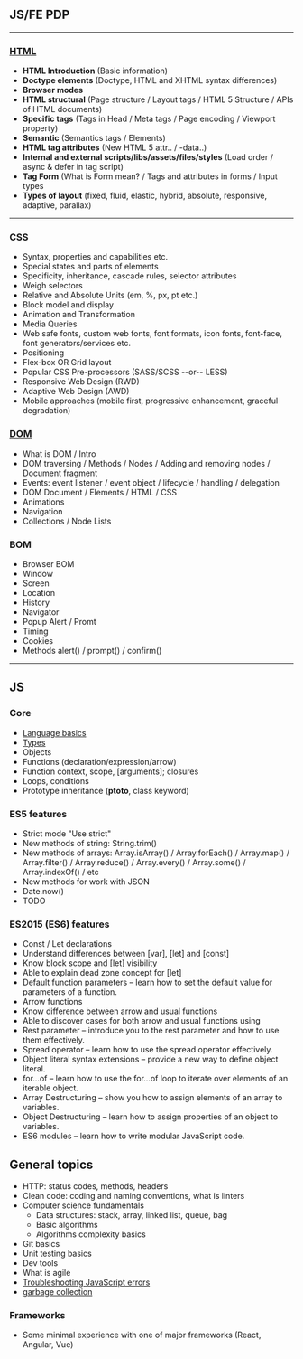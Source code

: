 ## JS/FE PDP

---

### **[HTML](./HTML/README.md)**

- **HTML Introduction** (Basic information)
- **Doctype elements** (Doctype, HTML and XHTML syntax differences)
- **Browser modes**
- **HTML structural** (Page structure / Layout tags / HTML 5 Structure / APIs of HTML documents)
- **Specific tags** (Tags in Head / Meta tags / Page encoding / Viewport property)
- **Semantic** (Semantics tags / Elements)
- **HTML tag attributes** (New HTML 5 attr.. / -data..)
- **Internal and external scripts/libs/assets/files/styles** (Load order / async & defer in tag script)
- **Tag Form** (What is Form mean? / Tags and attributes in forms / Input types
- **Types of layout** (fixed, fluid, elastic, hybrid, absolute, responsive, adaptive, parallax)

---

### CSS

- Syntax, properties and capabilities etc.
- Special states and parts of elements
- Specificity, inheritance, cascade rules, selector attributes
- Weigh selectors
- Relative and Absolute Units (em, %, px, pt etc.)
- Block model and display
- Animation and Transformation
- Media Queries
- Web safe fonts, custom web fonts, font formats, icon fonts, font-face, font generators/services etc.
- Positioning
- Flex-box OR Grid layout
- Popular CSS Pre-processors (SASS/SCSS --or-- LESS)
- Responsive Web Design (RWD)
- Adaptive Web Design (AWD)
- Mobile approaches (mobile first, progressive enhancement, graceful degradation)

### **[DOM](./DOM/README.md)**

- What is DOM / Intro
- DOM traversing / Methods / Nodes / Adding and removing nodes / Document fragment
- Events: event listener / event object / lifecycle / handling / delegation
- DOM Document / Elements / HTML / CSS
- Animations
- Navigation
- Collections / Node Lists

### BOM

- Browser BOM
- Window
- Screen
- Location
- History
- Navigator
- Popup Alert / Promt
- Timing
- Cookies
- Methods alert() / prompt() / confirm()

---

## JS

### Core

- [Language basics](https://learn.javascript.ru/intro)
- [Types](./DATA_TYPES/README.md)
- Objects
- Functions (declaration/expression/arrow)
- Function context, scope, [arguments]; closures
- Loops, conditions
- Prototype inheritance (**ptoto**, class keyword)

### ES5 features

- Strict mode "Use strict"
- New methods of string: String.trim()
- New methods of arrays: Array.isArray() / Array.forEach() / Array.map() / Array.filter() / Array.reduce() / Array.every() / Array.some() / Array.indexOf() / etc
- New methods for work with JSON
- Date.now()
- TODO

### ES2015 (ES6) features

- Const / Let declarations
- Understand differences between [var], [let] and [const]
- Know block scope and [let] visibility
- Able to explain dead zone concept for [let]
- Default function parameters – learn how to set the default value for parameters of a function.
- Arrow functions
- Know difference between arrow and usual functions
- Able to discover cases for both arrow and usual functions using
- Rest parameter – introduce you to the rest parameter and how to use them effectively.
- Spread operator – learn how to use the spread operator effectively.
- Object literal syntax extensions – provide a new way to define object literal.
- for…of – learn how to use the for...of loop to iterate over elements of an iterable object.
- Array Destructuring – show you how to assign elements of an array to variables.
- Object Destructuring – learn how to assign properties of an object to variables.
- ES6 modules – learn how to write modular JavaScript code.

## General topics

- HTTP: status codes, methods, headers
- Clean code: coding and naming conventions, what is linters
- Computer science fundamentals
  - Data structures: stack, array, linked list, queue, bag
  - Basic algorithms
  - Algorithms complexity basics
- Git basics
- Unit testing basics
- Dev tools
- What is agile
- [Troubleshooting JavaScript errors](./TROUBLESHOOTING/README.md)
- [garbage collection](https://learn.javascript.ru/garbage-collection)

### Frameworks

- Some minimal experience with one of major frameworks (React, Angular, Vue)

